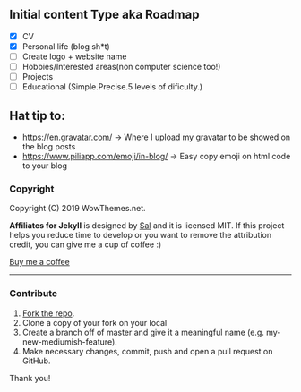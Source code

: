 ## Initial content Type aka Roadmap
- [x] CV
- [x] Personal life (blog sh*t)
- [ ] Create logo + website name
- [ ] Hobbies/Interested areas(non computer science too!)
- [ ] Projects
- [ ] Educational (Simple.Precise.5 levels of dificulty.)

## Hat tip to:
* https://en.gravatar.com/ -> Where I upload my gravatar to be showed on the blog posts
* https://www.piliapp.com/emoji/in-blog/ -> Easy copy emoji on html code to your blog   

### Copyright

Copyright (C) 2019 WowThemes.net.

**Affiliates for Jekyll** is designed by [Sal](https://www.wowthemes.net) and it is licensed MIT. If this project helps you reduce time to develop or you want to remove the attribution credit, you can give me a cup of coffee :)

[Buy me a coffee](https://www.wowthemes.net/donate/)

-----------------

### Contribute

1. [Fork the repo](https://github.com/wowthemesnet/affiliates-jekyll-theme.git).
2. Clone a copy of your fork on your local
3. Create a branch off of master and give it a meaningful name (e.g. my-new-mediumish-feature).
4. Make necessary changes, commit, push and open a pull request on GitHub.

Thank you!
